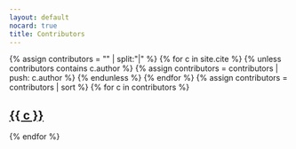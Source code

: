 ```yaml
---
layout: default
nocard: true
title: Contributors
---
```

{% assign contributors = "" | split:"|" %}
{% for c in site.cite %}
    {% unless contributors contains c.author %}
        {% assign contributors = contributors | push: c.author %}
    {% endunless %}
{% endfor %}
{% assign contributors = contributors | sort %}
{% for c in contributors %}
<div class="card">
    <h2><a href="/contributors/{{ c }}">{{ c }}</a></h2>
</div>
{% endfor %}
